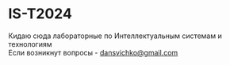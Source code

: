 # IS-T2024
Кидаю сюда лабораторные по Интеллектуальным системам и технологиям </br>
Если возникнут вопросы - dansvichko@gmail.com
